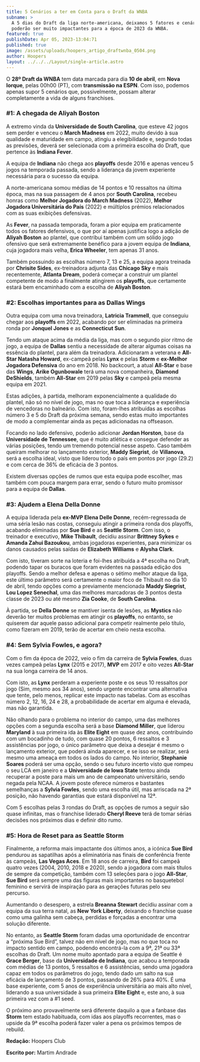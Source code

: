 ```yaml
---
title: 5 Cenários a ter em Conta para o Draft da WNBA
subname: >
  A 5 dias do Draft da liga norte-americana, deixamos 5 fatores e cenários que
  poderão ser muito impactantes para a época de 2023 da WNBA.
featured: true
publishDate: Apr 05, 2023-13:04:71
published: true
image: /assets/uploads/hoopers_artigo_draftwnba_0504.png
author: Hoopers
layout: ../../../Layout/single-article.astro
---
```

O **28º Draft da WNBA** tem data marcada para dia **10 de abril**, em **Nova Iorque**, pelas 00h00 (PT), com **transmissão na ESPN**. Com isso, podemos apenas supor 5 cenários que, possivelmente, possam alterar completamente a vida de alguns franchises.

### \#1: A chegada de Aliyah Boston

A extremo vinda da **Universidade de South Carolina**, que esteve 42 jogos sem perder e venceu o **March Madness** em 2022, muito devido à sua qualidade e maturidade em campo, atingiu a elegibilidade e, segundo todas as previsões, deverá ser selecionada com a primeira escolha do Draft, que pertence às **Indiana Fever**.

A equipa de **Indiana** não chega aos **playoffs** desde 2016 e apenas venceu 5 jogos na temporada passada, sendo a liderança da jovem experiente necessária para o sucesso da equipa.

A norte-americana somou médias de 14 pontos e 10 ressaltos na última época, mas na sua passagem de 4 anos por **South Carolina**, recebeu honras como **Melhor Jogadora do March Madness** (2022), **Melhor Jogadora Universitária do País** (2022) e múltiplos prémios relacionados com as suas exibições defensivas.

As **Fever**, na passada temporada, foram a pior equipa em praticamente todos os fatores defensivos, o que por aí apenas justifica logo a adição de **Aliyah Boston** ao plantel, que contribui também com um sólido jogo ofensivo que será extremamente benéfico para a jovem equipa de **Indiana**, cuja jogadora mais velha, **Erica Wheeler**, tem apenas 31 anos.

Também possuindo as escolhas número 7, 13 e 25, a equipa agora treinada por **Chrisite Sides**, ex-treinadora adjunta das **Chicago Sky** e mais recentemente, **Atlanta Dream**, poderá começar a construir um plantel competente de modo a finalmente atingirem os **playoffs**, que certamente estará bem encaminhado com a escolha de **Aliyah Boston**.



### \#2: Escolhas importantes para as Dallas Wings

Outra equipa com uma nova treinadora, **Latricia Trammell**, que conseguiu chegar aos **playoffs** em 2022, acabando por ser eliminadas na primeira ronda por **Jonquel Jones** e as **Connecticut Sun**.

Tendo um ataque acima da média da liga, mas com o segundo pior ritmo de jogo, a equipa de **Dallas** sentiu a necessidade de alterar algumas coisas na essência do plantel, para além da treinadora. Adicionaram a veterana e **All-Star Natasha Howard**, ex-campeã pelas **Lynx** e pelas **Storm** e **ex-Melhor Jogadora Defensiva** do ano em 2018. No backcourt, a atual **All-Star** e base das **Wings**, **Arike Ogunbowale** terá uma nova companheira, **Diamond DeShields**, também **All-Star** em 2019 pelas **Sky** e campeã pela mesma equipa em 2021.

Estas adições, à partida, melhoram exponencialmente a qualidade do plantel, não só no nível de jogo, mas no que toca a liderança e experiência de vencedoras no balneário. Com isto, foram-lhes atribuídas as escolhas número 3 e 5 do Draft da próxima semana, sendo estas muito importantes de modo a complementar ainda as peças adicionadas na offseason.

Focando no lado defensivo, poderão adicionar **Jordan Horston**, base da **Universidade de Tennessee**, que é muito atlética e consegue defender as várias posições, tendo um tremendo potencial nesse aspeto. Caso também queiram melhorar no lançamento exterior, **Maddy Siegrist**, de **Villanova**, será a escolha ideal, visto que liderou todo o país em pontos por jogo (29.2) e com cerca de 36% de eficácia de 3 pontos.

Existem diversas opções de rumos que esta equipa pode escolher, mas também com pouca margem para errar, sendo o futuro muito promissor para a equipa de **Dallas**.



### \#3: Ajudem a Elena Della Donne

A equipa liderada pela **ex-MVP Elena Delle Donne**, recém-regressada de uma séria lesão nas costas, conseguiu atingir a primeira ronda dos playoffs, acabando eliminadas por **Sue Bird** e as **Seattle Storm**. Com isso, o treinador e executivo, **Mike Thibault**, decidiu assinar **Brittney Sykes** e **Amanda Zahui Bazoukou**, ambas jogadoras experientes, para minimizar os danos causados pelas saídas de **Elizabeth Williams** e **Alysha Clark**.

Com isto, tiveram sorte na loteria e foi-lhes atribuída a 4ª escolha no Draft, podendo tapar os buracos que foram evidentes na passada edição dos playoffs. Sendo a melhor defesa e apenas o sétimo melhor ataque da liga, este último parâmetro será certamente o maior foco de Thibault no dia 10 de abril, tendo opções como a previamente mencionada **Maddy Siegrist**, **Lou Lopez Senechal**, uma das melhores marcadoras de 3 pontos desta classe de 2023 ou até mesmo **Zia Cooke**, de **South Carolina**.

À partida, se **Della Donne** se mantiver isenta de lesões, as **Mystics** não deverão ter muitos problemas em atingir os **playoffs**, no entanto, se quiserem dar aquele passo adicional para competir realmente pelo título, como fizeram em 2019, terão de acertar em cheio nesta escolha.

### \#4: Sem Sylvia Fowles, e agora?

Com o fim da época de 2022, veio o fim da carreira de **Sylvia Fowles**, duas vezes campeã pelas **Lynx** (2015 e 2017), **MVP** em 2017 e oito vezes **All-Star** na sua longa carreira de 14 anos.

Com isto, as **Lynx** perderam a experiente poste e os seus 10 ressaltos por jogo (Sim, mesmo aos 34 anos), sendo urgente encontrar uma alternativa que tente, pelo menos, replicar este impacto nas tabelas. Com as escolhas número 2, 12, 16, 24 e 28, a probabilidade de acertar em alguma é elevada, mas não garantida.

Não olhando para o problema no interior do campo, uma das melhores opções com a segunda escolha será a base **Diamond Miller**, que liderou **Maryland** à sua primeira ida às **Elite Eight** em quase dez anos, contribuindo com um bocadinho de tudo, com quase 20 pontos, 6 ressaltos e 3 assistências por jogo, o único parâmetro que deixa a desejar é mesmo o lançamento exterior, que poderá ainda aparecer, e se isso se realizar, será mesmo uma ameaça em todos os lados do campo. No interior, **Stephanie Soares** poderá ser uma opção, sendo o seu futuro incerto visto que rompeu o seu LCA em janeiro e a **Universidade de Iowa State** tentou ainda recuperar a poste para mais um ano de campeonato universitário, sendo negada pela NCAA. A jovem poste oferece números e bastantes semelhanças a **Sylvia Fowles**, sendo uma escolha útil, mas arriscada na 2ª posição, não havendo garantias que estará disponível na 12ª.

Com 5 escolhas pelas 3 rondas do Draft, as opções de rumos a seguir são quase infinitas, mas o franchise liderado **Cheryl Reeve** terá de tomar sérias decisões nos próximos dias e definir dito rumo.



### \#5: Hora de Reset para as Seattle Storm

Finalmente, a reforma mais impactante dos últimos anos, a icónica **Sue Bird** pendurou as sapatilhas após a eliminatória nas finais de conferência frente às campeãs, **Las Vegas Aces**. Em 18 anos de carreira, **Bird** foi campeã quatro vezes (2004, 2010, 2018 e 2020), sendo a jogadora com mais títulos de sempre da competição, também com 13 seleções para o jogo **All-Star**, **Sue Bird** será sempre uma das figuras mais importantes no basquetebol feminino e servirá de inspiração para as gerações futuras pelo seu percurso.

Aumentando o desespero, a estrela **Breanna Stewart** decidiu assinar com a equipa da sua terra natal, as **New York Liberty**, deixando o franchise quase como uma galinha sem cabeça, perdidas e forçadas a encontrar uma solução diferente.

No entanto, as **Seattle Storm** foram dadas uma oportunidade de encontrar a “próxima Sue Bird”, talvez não em nível de jogo, mas no que toca no impacto sentido em campo, podendo encontrá-la com a 9ª, 21ª ou 33ª escolhas do Draft. Um nome muito apontado para a equipa de Seattle é **Grace Berger**, base da **Universidade de Indiana**, que acabou a temporada com médias de 13 pontos, 5 ressaltos e 6 assistências, sendo uma jogadora capaz em todos os parâmetros do jogo, tendo dado um salto na sua eficácia de lançamento de 3 pontos, passando de 26% para 40%. É uma base experiente, com 5 anos de experiência universitária ao mais alto nível, liderando a sua universidade à sua primeira **Elite Eight** e, este ano, à sua primeira vez com a #1 seed. 

O próximo ano provavelmente será diferente daquilo a que a fanbase das **Storm** tem estado habituada, com idas aos playoffs recorrentes, mas o upside da 9ª escolha poderá fazer valer a pena os próximos tempos de rebuild.



**Redação:** Hoopers Club

**Escrito por:** Martim Andrade